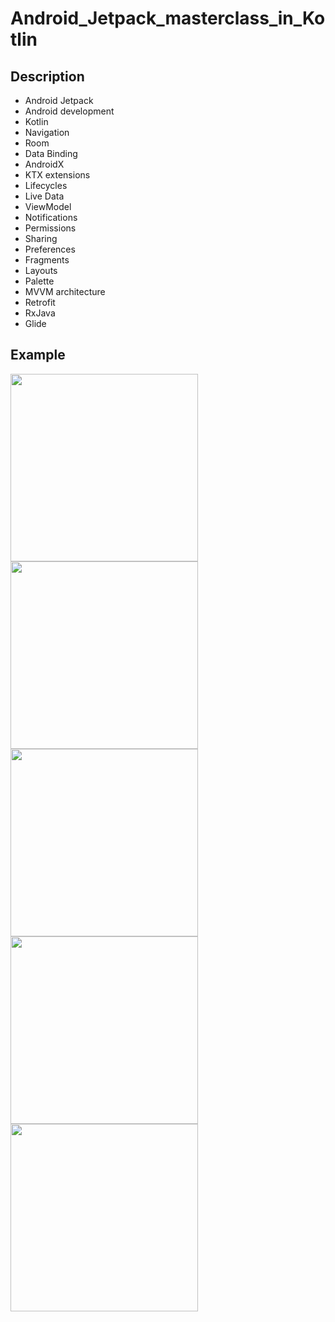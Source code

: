 # Android_Jetpack_masterclass_in_Kotlin

## Description
- Android Jetpack
- Android development
- Kotlin
- Navigation
- Room
- Data Binding
- AndroidX
- KTX extensions
- Lifecycles
- Live Data
- ViewModel
- Notifications
- Permissions
- Sharing
- Preferences
- Fragments
- Layouts
- Palette
- MVVM architecture
- Retrofit
- RxJava
- Glide

## Example

<img src="https://github.com/vkozhemi/Android_Jetpack_masterclass_in_Kotlin/blob/master/img/1.png" width="300">

<img src="https://github.com/vkozhemi/Android_Jetpack_masterclass_in_Kotlin/blob/master/img/2.png" width="300">

<img src="https://github.com/vkozhemi/Android_Jetpack_masterclass_in_Kotlin/blob/master/img/3.png" width="300">

<img src="https://github.com/vkozhemi/Android_Jetpack_masterclass_in_Kotlin/blob/master/img/4.png" width="300">

<img src="https://github.com/vkozhemi/Android_Jetpack_masterclass_in_Kotlin/blob/master/img/5.png" width="300">



